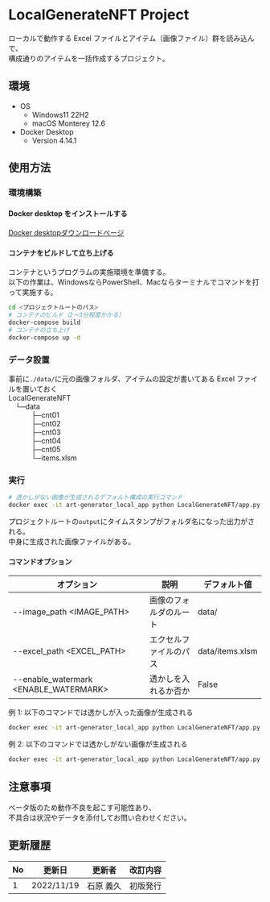 # LocalGenerateNFT Project

ローカルで動作する Excel ファイルとアイテム（画像ファイル）群を読み込んで、  
構成通りのアイテムを一括作成するプロジェクト。

## 環境

- OS
  - Windows11 22H2
  - macOS Monterey 12.6
- Docker Desktop
  - Version 4.14.1

## 使用方法

### 環境構築

#### Docker desktop をインストールする

[Docker desktopダウンロードページ](https://www.docker.com/products/docker-desktop/ "Docker desktop ダウンロードページ")

#### コンテナをビルドして立ち上げる

コンテナというプログラムの実施環境を準備する。  
以下の作業は、WindowsならPowerShell、Macならターミナルでコマンドを打って実施する。  

```bash
cd <プロジェクトルートのパス>
# コンテナのビルド（2～3分程度かかる）
docker-compose build
# コンテナの立ち上げ
docker-compose up -d
```

### データ設置

事前に`./data/`に元の画像フォルダ、アイテムの設定が書いてある Excel ファイルを置いておく  
LocalGenerateNFT  
&emsp;└─data  
&emsp;&emsp;&emsp; ├─cnt01  
&emsp;&emsp;&emsp; ├─cnt02  
&emsp;&emsp;&emsp; ├─cnt03  
&emsp;&emsp;&emsp; ├─cnt04  
&emsp;&emsp;&emsp; ├─cnt05  
&emsp;&emsp;&emsp; └─items.xlsm

### 実行

```bash
# 透かしがない画像が生成されるデフォルト構成の実行コマンド
docker exec -it art-generator_local_app python LocalGenerateNFT/app.py
```

プロジェクトルートの`output`にタイムスタンプがフォルダ名になった出力がされる。  
中身に生成された画像ファイルがある。

#### コマンドオプション

| オプション                              | 説明                   | デフォルト値    |
| --------------------------------------- | ---------------------- | --------------- |
| --image_path \<IMAGE_PATH\>             | 画像のフォルダのルート | data/           |
| --excel_path \<EXCEL_PATH\>             | エクセルファイルのパス | data/items.xlsm |
| --enable_watermark \<ENABLE_WATERMARK\> | 透かしを入れるか否か   | False           |

例 1: 以下のコマンドでは透かしが入った画像が生成される

```bash
docker exec -it art-generator_local_app python LocalGenerateNFT/app.py --enable_watermark True
```

例 2: 以下のコマンドでは透かしがない画像が生成される

```bash
docker exec -it art-generator_local_app python LocalGenerateNFT/app.py --enable_watermark False
```

## 注意事項  

ベータ版のため動作不良を起こす可能性あり、  
不具合は状況やデータを添付してお問い合わせください。

## 更新履歴

| No  | 更新日     | 更新者    | 改訂内容 |
| --- | ---------- | --------- | -------- |
| 1   | 2022/11/19 | 石原 義久 | 初版発行 |
